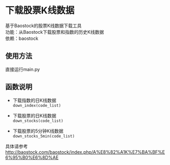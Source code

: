 # 下载股票K线数据<br>
基于Baostock的股票K线数据下载工具<br>
功能：从Baostock下载股票和指数的历史K线数据<br>
依赖：baostock<br>

## 使用方法<br>
直接运行main.py<br>

## 函数说明<br>
- 下载指数的日K线数据<br>
`down_index(code_list)`<br>

- 下载股票的日K线数据<br>
`down_stocks(code_list)`<br>

- 下载股票的5分钟K线数据<br>
`down_stocks_5min(code_list)`<br>

具体请参考<br>
http://baostock.com/baostock/index.php/A%E8%82%A1K%E7%BA%BF%E6%95%B0%E6%8D%AE<br>
